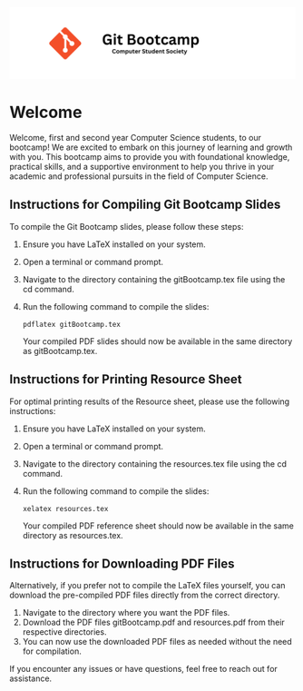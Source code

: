 ![Git Bootcamp](<Git Bootcamp-1.png>)

# Welcome
Welcome, first and second year Computer Science students, to our bootcamp! 
We are excited to embark on this journey of learning and growth with you. 
This bootcamp aims to provide you with foundational knowledge, practical skills, 
and a supportive environment to help you thrive in your academic and professional pursuits in the field of Computer Science.


## Instructions for Compiling Git Bootcamp Slides

To compile the Git Bootcamp slides, please follow these steps:

1. Ensure you have LaTeX installed on your system.
2. Open a terminal or command prompt.
3. Navigate to the directory containing the gitBootcamp.tex file using the cd command.
4. Run the following command to compile the slides:
   
   ```
   pdflatex gitBootcamp.tex
   ```
   Your compiled PDF slides should now be available in the same directory as gitBootcamp.tex.


## Instructions for Printing Resource Sheet

For optimal printing results of the Resource sheet, please use the following instructions:

1. Ensure you have LaTeX installed on your system.
2. Open a terminal or command prompt.
3. Navigate to the directory containing the resources.tex file using the cd command.
4. Run the following command to compile the slides:
   
   ```
   xelatex resources.tex
   ```
   Your compiled PDF reference sheet should now be available in the same directory as resources.tex.

## Instructions for Downloading PDF Files

Alternatively, if you prefer not to compile the LaTeX files yourself, you can download the pre-compiled PDF files directly from the correct directory.

1. Navigate to the directory where you want the PDF files.
2. Download the PDF files gitBootcamp.pdf and resources.pdf from their respective directories.
3. You can now use the downloaded PDF files as needed without the need for compilation.

If you encounter any issues or have questions, feel free to reach out for assistance.
